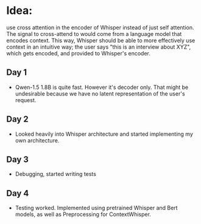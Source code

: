 # Idea:
use cross attention in the encoder of Whisper instead of just self attention.
The signal to cross-attend to would come from a language model that encodes context.
This way, Whisper should be able to more effectively use context in an intuitive way; the user says "this is an interview about XYZ", which gets encoded, and provided to Whisper's encoder.
## Day 1
- Qwen-1.5 1.8B is quite fast. However it's decoder only. That might be undesirable because we have no latent representation of the user's request.

## Day 2
- Looked heavily into Whisper architecture and started implementing my own architecture.

## Day 3
- Debugging, started writing tests

## Day 4
- Testing worked. Implemented using pretrained Whisper and Bert models, as well as Preprocessing for ContextWhisper.